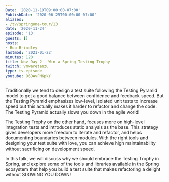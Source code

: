 ```yaml
---
Date: '2020-11-19T09:00:00-07:00'
PublishDate: '2020-06-25T00:00:00-07:00'
aliases:
- /tv/springone-tour/13
date: '2020-11-24'
episode: '13'
guests: []
hosts:
- Bob Brindley
lastmod: '2021-01-22'
minutes: 120
title: Nov Day 2 - Win a Spring Testing Trophy
twitch: vmwaretanzu
type: tv-episode
youtube: O6DAvFM6pkY
---
```


Traditionally we tend to design a test suite following the Testing Pyramid model to get a good balance between confidence and feedback speed. But the Testing Pyramid emphasizes low-level, isolated unit tests to increase speed but this actually makes it harder to refactor and change the code. The Testing Pyramid actually slows you down in the agile world!

The Testing Trophy on the other hand, focuses more on high-level integration tests and introduces static analysis as the base. This strategy gives developers more freedom to iterate and refactor, and helps documenting boundaries between modules. With the right tools and designing your test suite with love, you can achieve high maintainability without sacrificing on development speed.

In this talk, we will discuss why we should embrace the Testing Trophy in Spring, and explore some of the tools and libraries available in the Spring ecosystem that help you build a test suite that makes refactoring a delight without SLOWING YOU DOWN!